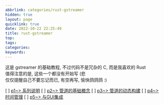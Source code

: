 ```yaml
---
abbrlink: categories/rust-gstreamer
hidden: true
layout: page
quicklink: true
date: 2022-10-22 22:25:49
title: rust-gstreamer
top: 
tags:
categories:
keywords:
---
```


这是 gstreamer 的基础教程, 不过代码不是冗杂的 C, 而是我喜欢的 Rust  
值得注意的是, 这些一个都没有开始写 (悲  
仅仅提醒自己不要忘记而已, 有空再写, 愉快鸽鸽鸽 :)

[ ]  [p1~> 系列说明](/posts/rust-gstreamer/p1)
[ ]  [p2~> 管道的基础概念](/posts/rust-gstreamer/p2)
[ ]  [p3~> 管道的动态构建](/posts/rust-gstreamer/p3)
[ ]  [p4~> 时间管理](/posts/rust-gstreamer/p4)
[ ]  [p5~> 与GUI集成](/posts/rust-gstreamer/p5)
